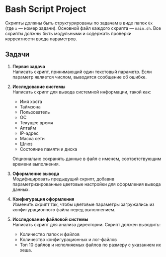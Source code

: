 # Bash Script Project

Скрипты должны быть структурированы по задачам в виде папок `0x` (где `x` — номер задачи). Основной файл каждого скрипта — `main.sh`. Все скрипты должны быть модульными и содержать проверки корректности ввода параметров.

## Задачи

1. **Первая задача**  
   Написать скрипт, принимающий один текстовый параметр. Если параметр является числом, выводится сообщение об ошибке.

2. **Исследование системы**  
   Написать скрипт для вывода системной информации, такой как:
   - Имя хоста
   - Таймзона
   - Пользователь
   - ОС
   - Текущее время
   - Аптайм
   - IP-адрес
   - Маска сети
   - Шлюз
   - Состояние памяти и диска

   Опционально сохранять данные в файл с именем, соответствующим времени выполнения.

3. **Оформление вывода**  
   Модифицировать предыдущий скрипт, добавив параметризированные цветовые настройки для оформления вывода данных.

4. **Конфигурация оформления**  
   Изменить скрипт так, чтобы цветовые параметры загружались из конфигурационного файла перед выполнением.

5. **Исследование файловой системы**  
   Написать скрипт для анализа директории. Скрипт должен выводить:
   - Количество папок и файлов
   - Количество конфигурационных и лог-файлов
   - Топ 10 файлов и исполняемых файлов по размеру с указанием их хеша.
